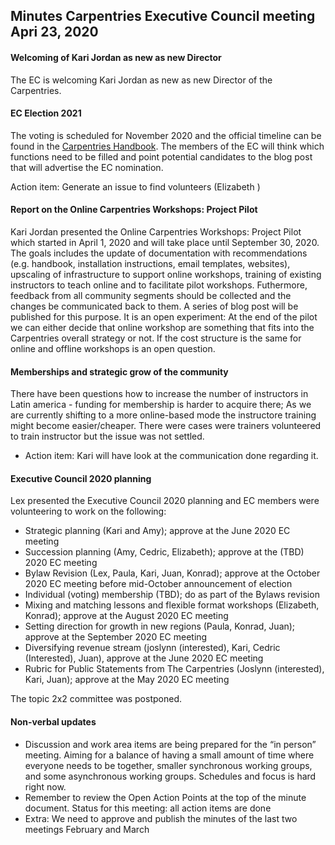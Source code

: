 ## Minutes Carpentries Executive Council meeting Apri 23, 2020

#### Welcoming of Kari Jordan as new as new Director

The EC is welcoming Kari Jordan as new as new Director of the Carpentries.

#### EC Election 2021

The voting is scheduled for November 2020 and the official timeline
can be found in the [Carpentries
Handbook](https://docs.carpentries.org/topic_folders/governance/bylaws.html#nominations-and-elections). The
members of the EC will think which functions need to be filled and
point potential candidates to the blog post that will advertise the EC
nomination.

Action item: Generate an issue to find volunteers (Elizabeth )


#### Report on the Online Carpentries Workshops: Project Pilot

Kari Jordan presented the Online Carpentries Workshops: Project Pilot
which started in April 1, 2020 and will take place until September
30, 2020. The goals includes the update of documentation with
recommendations (e.g. handbook, installation instructions, email
templates, websites), upscaling of infrastructure to support online
workshops, training of existing instructors to teach online and to
facilitate pilot workshops. Futhermore, feedback from all community
segments should be collected and the changes be communicated back to
them. A series of blog post will be published for this purpose.  It is
an open experiment: At the end of the pilot we can either decide that
online workshop are something that fits into the Carpentries overall
strategy or not. If the cost structure is the same for online and
offline workshops is an open question.

#### Memberships and strategic grow of the community

There have been questions how to increase the number of instructors in
Latin america - funding for membership is harder to acquire there; As
we are currently shifting to a more online-based mode the instructore
training might become easier/cheaper. There were cases were trainers
volunteered to train instructor but the issue was not settled.

- Action item: Kari will have look at the communication done regarding
  it.

#### Executive Council 2020 planning

Lex presented the Executive Council 2020 planning and EC members were
volunteering to work on the following:
- Strategic planning (Kari and Amy); approve at the June 2020 EC meeting
- Succession planning (Amy, Cedric, Elizabeth); approve at the (TBD) 2020 EC meeting
- Bylaw Revision (Lex, Paula, Kari, Juan, Konrad); approve at the
  October 2020 EC meeting before mid-October announcement of election
- Individual (voting) membership (TBD); do as part of the Bylaws revision
- Mixing and matching lessons and flexible format workshops
  (Elizabeth, Konrad); approve at the August 2020 EC meeting
- Setting direction for growth in new regions (Paula, Konrad, Juan);
  approve at the September 2020 EC meeting
- Diversifying revenue stream (joslynn (interested), Kari, Cedric
  (Interested), Juan), approve at the June 2020 EC meeting
- Rubric for Public Statements from The Carpentries (Joslynn
  (interested), Kari, Juan); approve at the May 2020 EC meeting

The topic 2x2 committee was postponed.

#### Non-verbal updates

- Discussion and work area items are being prepared for the “in
  person” meeting. Aiming for a balance of having a small amount of
  time where everyone needs to be together, smaller synchronous
  working groups, and some asynchronous working groups. Schedules and
  focus is hard right now.  
- Remember to review the Open Action Points at the top of the minute
  document. Status for this meeting: all action items are done
- Extra: We need to approve and publish the minutes of the last two
  meetings February and March

